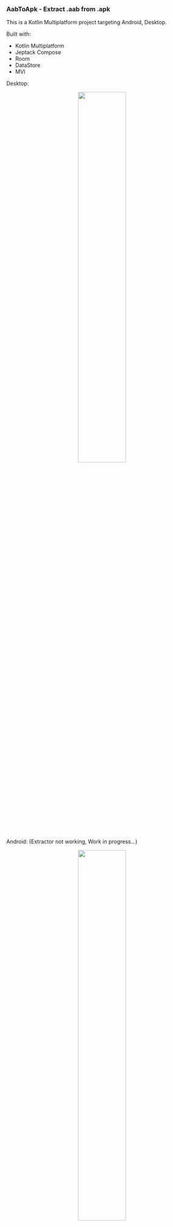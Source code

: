 ### AabToApk - Extract .aab from .apk

This is a Kotlin Multiplatform project targeting Android, Desktop.

Built with:
* Kotlin Multiplatform
* Jeptack Compose
* Room
* DataStore
* MVI

Desktop:

<p align="center">
  <img src="https://github.com/feliperce/AabToApk/assets/6944875/8fad0c90-14f4-4c9a-831b-b2a2433dbf76" width=50% height=50%>
</p>


Android: (Extractor not working, Work in progress...)

<p align="center">
  <img src="https://github.com/feliperce/AabToApk/assets/6944875/f329cb8c-043a-4623-897f-411d7bb9985e" width=50% height=50%>
</p>

